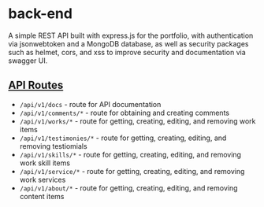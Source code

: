 # back-end
A simple REST API built with express.js for the portfolio, with authentication via jsonwebtoken and a MongoDB database, as well as security packages such as helmet, cors, and xss to improve security and documentation via swagger UI.


## [API Routes](https://zbluee-portfolio-api.onrender.com/api/v1/docs)

- `/api/v1/docs` - route for API documentation
- `/api/v1/comments/*` - route for obtaining and creating comments
- `/api/v1/works/*` - route for getting, creating, editing, and removing work items
- `/api/v1/testimonies/*` - route for getting, creating, editing, and removing testiomials
- `/api/v1/skills/*` - route for getting, creating, editing, and removing work skill items
- `/api/v1/service/*` - route for getting, creating, editing, and removing work services
- `/api/v1/about/*` - route for getting, creating, editing, and removing content items



